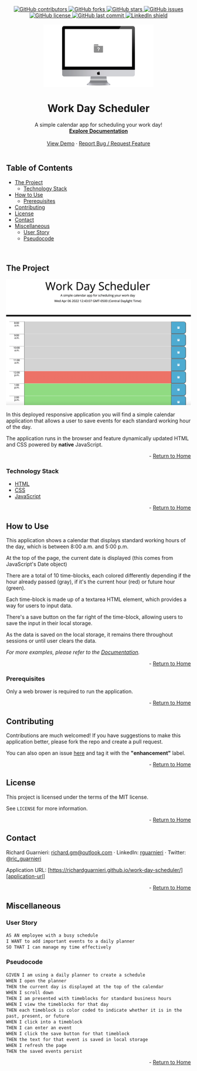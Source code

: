 <!-- This template was created following The Markdown Guide - https://www.markdownguide.org/ -->

<!-- If you are editing this README.md on VS Code, please highlight and replace the following keywords enclosed in backticks (``) using:
* MacOS: CMD + Shift + L
* Windows: CRTL + Shift + L

GitHub Username: `richardguarnieri`
GitHub Repository: `work-day-scheduler`
Your Name: `Richard Guarnieri`
Email: `richard.gm@outlook.com`
LinkedIn Username: `rguarnieri`
Twitter Username: `ric_guarnieri`
Project Title: `Work Day Scheduler`
Project Description: `A simple calendar app for scheduling your work day!`
-->

<!-- Please also update the following links -->
[logo]: ./img/logo.png
[application-image]: ./img/app-image.png
[application-url]: https://richardguarnieri.github.io/work-day-scheduler/

<div id="home"><div> 

<!-- Badges / Shields -->
<!-- These were created using https://shields.io/ - feel free to replace / create yours by modifying links below: -->

<div align="center">
    <a href="https://github.com/richardguarnieri/work-day-scheduler/graphs/contributors">
        <img alt="GitHub contributors" src="https://img.shields.io/github/contributors/richardguarnieri/work-day-scheduler?style=for-the-badge">
    <a>
     <a href="https://github.com/richardguarnieri/work-day-scheduler/network/members">
        <img alt="GitHub forks" src="https://img.shields.io/github/forks/richardguarnieri/work-day-scheduler?style=for-the-badge">
    <a>
     <a href="https://github.com/richardguarnieri/work-day-scheduler/stargazers">
        <img alt="GitHub stars" src="https://img.shields.io/github/stars/richardguarnieri/work-day-scheduler?style=for-the-badge">
    <a>
     <a href="https://github.com/richardguarnieri/work-day-scheduler/issues">
        <img alt="GitHub issues" src="https://img.shields.io/github/issues/richardguarnieri/work-day-scheduler?style=for-the-badge">
    <a>
     <a href="https://github.com/richardguarnieri/work-day-scheduler/blob/main/LICENSE">
        <img alt="GitHub license" src="https://img.shields.io/github/license/richardguarnieri/work-day-scheduler?label=license&style=for-the-badge">
    <a>
     <a href="https://github.com/richardguarnieri/work-day-scheduler/commits/main">
        <img alt="GitHub last commit" src="https://img.shields.io/github/last-commit/richardguarnieri/work-day-scheduler?style=for-the-badge">
    <a>
    <a href="https://www.linkedin.com/in/rguarnieri/">
        <img alt="LinkedIn shield" src="https://img.shields.io/badge/-LinkedIn-black.svg?style=for-the-badge&logo=linkedin&colorB=555">
    <a>
</div>
<br>


<!-- Header -->

<div align="center">
    <a href="https://github.com/richardguarnieri/work-day-scheduler">
        <img src="./img/logo.png" alt="Logo" width="300" height="auto">
    </a>
    <h1 align="center">Work Day Scheduler</h1>
    <div>
        A simple calendar app for scheduling your work day!
        <br>
        <a href="https://github.com/richardguarnieri/work-day-scheduler">
            <strong>Explore Documentation</strong>
        </a>
        <br>
        <br>
        <a href="https://github.com/richardguarnieri/work-day-scheduler">View Demo</a>
        ·
        <a href="https://github.com/richardguarnieri/work-day-scheduler/issues">Report Bug / Request Feature</a>
    </div>
</div>
<br>


<!-- Table of Contents -->
## Table of Contents

* [The Project](#the-project)
    * [Technology Stack](#technology-stack)
* [How to Use](#how-to-use)
    * [Prerequisites](#prerequisites)
* [Contributing](#contributing)
* [License](#license)
* [Contact](#handshake-contact)
* [Miscellaneous](#miscellaneous)
    * [User Story](#user-story)
    * [Pseudocode](#pseudocode)
<br>


<!-- The Project -->
## The Project

[![Application Image][application-image]][application-url]

In this deployed responsive application you will find a simple calendar application that allows a user to save events for each standard working hour of the day.

The application runs in the browser and feature dynamically updated HTML and CSS powered by **native** JavaScript.

<p align="right"> - <a href="#home">Return to Home</a></p>

### Technology Stack

* [HTML](https://html.spec.whatwg.org/)
* [CSS](https://www.w3.org/TR/CSS/#css)
* [JavaScript](https://www.ecma-international.org/publications-and-standards/standards/ecma-262/)

<p align="right"> - <a href="#home">Return to Home</a></p>


<!-- How to Use -->
## How to Use

This application shows a calendar that displays standard working hours of the day, which is between 8:00 a.m. and 5:00 p.m.

At the top of the page, the current date is displayed (this comes from JavaScript's Date object)

There are a total of 10 time-blocks, each colored differently depending if the hour already passed (gray), if it's the current hour (red) or future hour (green).

Each time-block is made up of a textarea HTML element, which provides a way for users to input data.

There's a save button on the far right of the time-block, allowing users to save the input in their local storage.

As the data is saved on the local storage, it remains there throughout sessions or until user clears the data.

_For more examples, please refer to the [Documentation][documentation-url]._

<p align="right"> - <a href="#home">Return to Home</a></p>

### Prerequisites

Only a web brower is required to run the application.

<p align="right"> - <a href="#home">Return to Home</a></p>


<!-- Contribuiting -->
## Contributing

Contributions are much welcomed! If you have suggestions to make this application better, please fork the repo and create a pull request. 

You can also open an issue [here][github-issues-url] and tag it with the **"enhancement"** label.

<p align="right"> - <a href="#home">Return to Home</a></p>


<!-- License -->
## License

This project is licensed under the terms of the MIT license. 

See `LICENSE` for more information.

<p align="right"> - <a href="#home">Return to Home</a></p>


<!-- Contact -->
## Contact

Richard Guarnieri: richard.gm@outlook.com · LinkedIn: [rguarnieri][linkedin-url] · Twitter: [@ric_guarnieri][twitter-url]

Application URL: [https://richardguarnieri.github.io/work-day-scheduler/][application-url]

<p align="right"> - <a href="#home">Return to Home</a></p>


<!-- Miscellaneous -->
## Miscellaneous
### User Story
```
AS AN employee with a busy schedule
I WANT to add important events to a daily planner
SO THAT I can manage my time effectively
```
### Pseudocode
```
GIVEN I am using a daily planner to create a schedule
WHEN I open the planner
THEN the current day is displayed at the top of the calendar
WHEN I scroll down
THEN I am presented with timeblocks for standard business hours
WHEN I view the timeblocks for that day
THEN each timeblock is color coded to indicate whether it is in the past, present, or future
WHEN I click into a timeblock
THEN I can enter an event
WHEN I click the save button for that timeblock
THEN the text for that event is saved in local storage
WHEN I refresh the page
THEN the saved events persist
```

<p align="right"> - <a href="#home">Return to Home</a></p>


<!-- References, Links and Images -->
<!-- Badges / Shields Styles -->
[github-contributors-shield]: https://img.shields.io/github/contributors/richardguarnieri/work-day-scheduler?style=for-the-badge
[github-forks-shield]: https://img.shields.io/github/forks/richardguarnieri/work-day-scheduler?style=for-the-badge
[github-stars-shield]: https://img.shields.io/github/stars/richardguarnieri/work-day-scheduler?style=for-the-badge
[github-issues-shield]: https://img.shields.io/github/issues/richardguarnieri/work-day-scheduler?style=for-the-badge
[github-license-shield]: https://img.shields.io/github/license/richardguarnieri/work-day-scheduler?style=for-the-badge
[github-last-commit-shield]: https://img.shields.io/github/last-commit/richardguarnieri/work-day-scheduler?style=for-the-badge
[linkedin-shield]: https://img.shields.io/badge/-LinkedIn-black.svg?style=for-the-badge&logo=linkedin&colorB=555

<!-- Badges / Shields URL -->
[github-contributors-url]: https://github.com/richardguarnieri/work-day-scheduler/graphs/contributors
[github-forks-url]: https://github.com/richardguarnieri/work-day-scheduler/network/members
[github-stars-url]: https://github.com/richardguarnieri/work-day-scheduler/stargazers
[github-issues-url]: https://github.com/richardguarnieri/work-day-scheduler/issues
[github-license-url]: https://github.com/richardguarnieri/work-day-scheduler/blob/main/LICENSE
[linkedin-url]: https://linkedin.com/in/rguarnieri

<!-- Non Badge / Shield Reference Links -->
[documentation-url]: https://github.com/richardguarnieri/work-day-scheduler
[twitter-url]: https://twitter.com/ric_guarnieri
